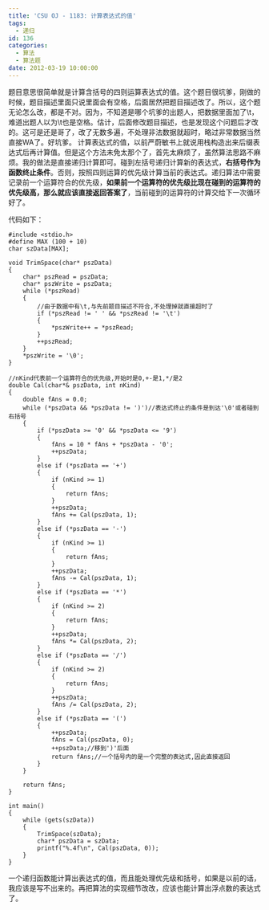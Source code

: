 ```yaml
---
title: 'CSU OJ - 1183: 计算表达式的值'
tags:
  - 递归
id: 136
categories:
  - 算法
  - 算法题
date: 2012-03-19 10:00:00
---
```


题目意思很简单就是计算含括号的四则运算表达式的值。这个题目很坑爹，刚做的时候，题目描述里面只说里面会有空格，后面居然把题目描述改了。所以，这个题无论怎么改，都是不对。因为，不知道是哪个坑爹的出题人，把数据里面加了\t，难道出题人以为\t也是空格。估计，后面修改题目描述，也是发现这个问题后才改的。这可是还是哥了，改了无数多遍，不处理非法数据就超时，略过非常数据当然直接WA了。好坑爹。
计算表达式的值，以前严蔚敏书上就说用栈构造出来后缀表达式后再计算值。但是这个方法未免太那个了，首先太麻烦了，虽然算法思路不麻烦。我的做法是直接递归计算即可。碰到左括号递归计算新的表达式，**右括号作为函数终止条件**。否则，按照四则运算的优先级计算当前的表达式。递归算法中需要记录前一个运算符合的优先级，**如果前一个运算符的优先级比现在碰到的运算符的优先级高，那么就应该直接返回答案了**，当前碰到的运算符的计算交给下一次循环好了。

代码如下：
``` stylus
#include <stdio.h>
#define MAX (100 + 10)
char szData[MAX];

void TrimSpace(char* pszData)
{
    char* pszRead = pszData;
    char* pszWrite = pszData;
    while (*pszRead)
    {
        //由于数据中有\t,与先前题目描述不符合,不处理掉就直接超时了
        if (*pszRead != ' ' && *pszRead != '\t')
        {
            *pszWrite++ = *pszRead;
        }
        ++pszRead;
    }
    *pszWrite = '\0';
}

//nKind代表前一个运算符合的优先级,开始时是0,+-是1,*/是2
double Cal(char*& pszData, int nKind)
{
    double fAns = 0.0;
    while (*pszData && *pszData != ')')//表达式终止的条件是到达'\0'或者碰到右括号
    {
        if (*pszData >= '0' && *pszData <= '9')
        {
            fAns = 10 * fAns + *pszData - '0';
            ++pszData;
        }
        else if (*pszData == '+')
        {
            if (nKind >= 1)
            {
                return fAns;
            }
            ++pszData;
            fAns += Cal(pszData, 1);
        }
        else if (*pszData == '-')
        {
            if (nKind >= 1)
            {
                return fAns;
            }
            ++pszData;
            fAns -= Cal(pszData, 1);
        }
        else if (*pszData == '*')
        {
            if (nKind >= 2)
            {
                return fAns;
            }
            ++pszData;
            fAns *= Cal(pszData, 2);
        }
        else if (*pszData == '/')
        {
            if (nKind >= 2)
            {
                return fAns;
            }
            ++pszData;
            fAns /= Cal(pszData, 2);
        }
        else if (*pszData == '(')
        {
            ++pszData;
            fAns = Cal(pszData, 0);
            ++pszData;//移到')'后面
            return fAns;//一个括号内的是一个完整的表达式,因此直接返回
        }
    }

    return fAns;
}

int main()
{
    while (gets(szData))
    {
        TrimSpace(szData);
        char* pszData = szData;
        printf("%.4f\n", Cal(pszData, 0));
    }
}
```
一个递归函数能计算出表达式的值，而且能处理优先级和括号，如果是以前的话，我应该是写不出来的。再把算法的实现细节改改，应该也能计算出浮点数的表达式了。